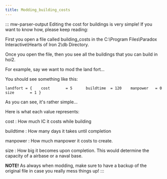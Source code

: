 ```yaml
---
title: Modding_building_costs
---
```


::: mw-parser-output
Editing the cost for buildings is very simple! If you want to know how,
please keep reading:

First you open a file called building_costs in the C:\\Program
Files\\Paradox Interactive\\Hearts of Iron 2\\db Directory.

Once you open the file, then you see all the buildings that you can
build in hoi2.

For example, say we want to mod the land fort\...

You should see something like this:

    landfort = {    cost       = 5      buildtime  = 120    manpower   = 0      size       = 1 }

As you can see, it\'s rather simple\...

Here is what each value represents:

cost
: How much IC it costs while building

buildtime
: How many days it takes until completion

manpower
: How much manpower it costs to create.

size
: How big it becomes upon completion. This would determine the
capacity of a airbase or a naval base.

**NOTE!** As always when modding, make sure to have a backup of the
original file in case you really mess things up!
:::

